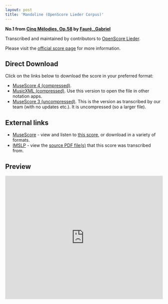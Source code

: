 ```yaml
---
layout: post
title: 'Mandoline (OpenScore Lieder Corpus)'
---
```


__No.1 from [Cinq Mélodies, Op.58](https://fourscoreandmore.org/openscore/lieder/Fauré,_Gabriel/Cinq_Mélodies,_Op.58/) by [Fauré,_Gabriel](https://fourscoreandmore.org/openscore/lieder/Fauré,_Gabriel)__

Transcribed and maintained by contributors to [OpenScore Lieder].

Please visit the [official score page] for more information.

[official score page]: https://musescore.com/openscore-lieder-corpus/scores/5598547
[OpenScore Lieder]: https://musescore.com/openscore-lieder-corpus

## Direct Download

Click on the links below to download the score in your preferred format:
- [MuseScore 4 (compressed)](https://github.com/openscore/lieder/blob/main/scores/Fauré,_Gabriel/Cinq_Mélodies,_Op.58/1_Mandoline/lc5598547.mscz?raw=true).
- [MusicXML (compressed)](https://github.com/openscore/lieder/blob/main/scores/Fauré,_Gabriel/Cinq_Mélodies,_Op.58/1_Mandoline/lc5598547.mxl?raw=true). Use this version to open the file in other notation apps.
- [MuseScore 3 (uncompressed)](https://github.com/openscore/lieder/blob/main/scores/Fauré,_Gabriel/Cinq_Mélodies,_Op.58/1_Mandoline/lc5598547.mscx?raw=true). This is the version as transcribed by our team (with no updates etc.). It is uncompressed (so a larger file).

## External links

- [MuseScore] - view and listen to [this score][MuseScore], or download in a variety of formats.
- [IMSLP] - view the [source PDF file(s)][IMSLP] that this score was transcribed from.

[MuseScore]: https://musescore.com/score/5598547
[IMSLP]: https://imslp.org/wiki/Special:ReverseLookup/24127

## Preview

<iframe width="100%" height="394" src="https://musescore.com/openscore-lieder-corpus/scores/5598547/embed" frameborder="0" allowfullscreen allow="autoplay; fullscreen"></iframe>
